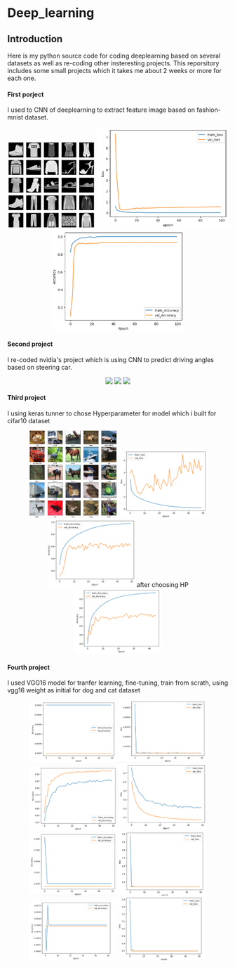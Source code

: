 # Deep_learning
## Introduction
Here is my python source code for coding deeplearning based on several datasets as well as re-coding other insteresting projects. This reporsitory includes some small projects which it takes me about 2 weeks or more for each one.

#### First porject
I used to CNN of deeplearning to extract feature image based on fashion-mnist dataset.
<p align="center">
  <img src="image_video/mnist.png" width="200">
  <img src="image_video/loss.png" width="300">
  <img src="image_video/accuracy.png" width="300">
</p>

#### Second project
I re-coded nvidia's project which is  using CNN to predict driving angles based on steering car.

<p align="center">
  <img src="image_video/steering_wheel.gif" width="100">
  <img src="image_video/street.gif" width="200">
  <img src="image_video/predict_angle.gif" width="200">
</p>

#### Third project
I using keras tunner to chose Hyperparameter for model which i built for cifar10 dataset
<p align="center">
  <img src="image_video/keras1.png" width="200">
  <img src="image_video/keras2.png" width="200">
  <img src="image_video/keras3.png" width="200">
  after choosing HP
  <img src="image_video/keras5.png" width="200">
</p>

#### Fourth project
I used VGG16 model for tranfer learning, fine-tuning, train from scrath, using vgg16 weight as initial for dog and cat dataset
<p align="center">
  <img src="image_video/acc1.png" width="200">
  <img src="image_video/loss1.png" width="200">
  <img src="image_video/acc2.png" width="200">
  <img src="image_video/loss2.png" width="200"> 
   <img src="image_video/acc3.png" width="200">
  <img src="image_video/loss3.png" width="200">
   <img src="image_video/acc4.png" width="200">
  <img src="image_video/loss4.png" width="200">
</p>
